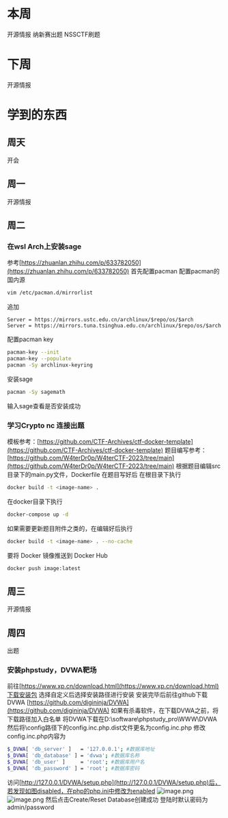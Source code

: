 # 本周
开源情报
纳新赛出题
NSSCTF刷题
# 下周
开源情报
# 学到的东西
## 周天
开会
## 周一
开源情报
## 周二
### 在wsl Arch上安装sage
参考[https://zhuanlan.zhihu.com/p/633782050](https://zhuanlan.zhihu.com/p/633782050)
首先配置pacman
配置pacman的国内源
```bash
vim /etc/pacman.d/mirrorlist
```
追加
```shell
Server = https://mirrors.ustc.edu.cn/archlinux/$repo/os/$arch
Server = https://mirrors.tuna.tsinghua.edu.cn/archlinux/$repo/os/$arch
```
配置pacman key
```bash
pacman-key --init
pacman-key --populate
pacman -Sy archlinux-keyring
```
安装sage
```bash
pacman -Sy sagemath
```
输入sage查看是否安装成功
### 学习Crypto nc 连接出题
模板参考：[https://github.com/CTF-Archives/ctf-docker-template](https://github.com/CTF-Archives/ctf-docker-template)
题目编写参考：[https://github.com/W4terDr0p/W4terCTF-2023/tree/main](https://github.com/W4terDr0p/W4terCTF-2023/tree/main)
根据题目编辑src目录下的main.py文件，Dockerfile
在题目写好后
在根目录下执行
```bash
docker build -t <image-name> .
```
在docker目录下执行
```bash
docker-compose up -d 
```
如果需要更新题目附件之类的，在编辑好后执行
```bash
docker build -t <image-name> . --no-cache
```
要将 Docker 镜像推送到 Docker Hub 
```bash
docker push image:latest
```
## 周三
开源情报
## 周四
出题
### 安装phpstudy，DVWA靶场
前往[https://www.xp.cn/download.html](https://www.xp.cn/download.html)下载安装包
选择自定义后选择安装路径进行安装
安装完毕后前往github下载DVWA
[https://github.com/digininja/DVWA](https://github.com/digininja/DVWA)
如果有杀毒软件，在下载DVWA之前，将下载路径加入白名单
将DVWA下载在D:\software\phpstudy_pro\WWW\DVWA
然后将\config路径下的config.inc.php.dist文件更名为config.inc.php
修改config.inc.php内容为
```bash
$_DVWA[ 'db_server' ]   = '127.0.0.1'; #数据库地址
$_DVWA[ 'db_database' ] = 'dvwa'; #数据库名称
$_DVWA[ 'db_user' ]     = 'root'; #数据库用户名
$_DVWA[ 'db_password' ] = 'root'; #数据库密码
```
访问[http://127.0.0.1/DVWA/setup.php](http://127.0.0.1/DVWA/setup.php)后，若发现如图disabled，在php的php.ini中修改为enabled
![image.png](https://cdn.nlark.com/yuque/0/2024/png/39265092/1709954281281-64f216d7-5909-42af-bc2b-7efbce7af72f.png#averageHue=%23efecec&clientId=u134e46c8-0f73-4&from=paste&height=576&id=u82810e3d&originHeight=1036&originWidth=1236&originalType=binary&ratio=1.8000000715255737&rotation=0&showTitle=false&size=171757&status=done&style=none&taskId=u91b1f3a5-af31-4ece-ae4f-0e3f1783c0f&title=&width=686.6666393809859)
![image.png](https://cdn.nlark.com/yuque/0/2024/png/39265092/1709954379010-cb5714c4-83e6-44b4-96e7-11c9a9618745.png#averageHue=%23f1eeed&clientId=u134e46c8-0f73-4&from=paste&height=372&id=u6c81f754&originHeight=669&originWidth=959&originalType=binary&ratio=1.8000000715255737&rotation=0&showTitle=false&size=41215&status=done&style=none&taskId=u0dc7305c-fca1-4c8a-8c5d-7ad300feac5&title=&width=532.7777566070919)
然后点击Create/Reset Database创建成功
登陆时默认密码为admin/password

